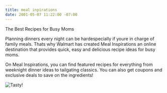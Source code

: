 ```yaml
---
title: meal inpirations
date: 2001-05-07 11:22:00 -07:00
---
```


The Best Recipes for Busy Moms

Planning dinners every night can be hardespecially if youre in charge of family meals. Thats why Walmart has created Meal Inspirations an online destination that provides quick, easy and delicious recipe ideas for busy moms.

On Meal Inspirations, you can find featured recipes for everything from weeknight dinner ideas to tailgating classics. You can also get coupons and exclusive deals to save on the ingredients!

![Tasty!](https://web-beta.archive.org/web/20140720095835im_/http://stage.lunchboxnetwork.com/static/uploads/meal-inspirations/0003068486797_500X500.jpg)